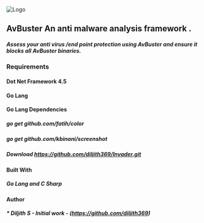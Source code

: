 ![Logo](https://github.com/diljith369/AvBuster/blob/master/mainimage.PNG)
## AvBuster An anti malware analysis framework .
##### Assess your anti virus /end point protection using AvBuster and ensure it blocks all AvBuster binaries.

### Requirements
#### Dot Net Framework 4.5 
#### Go Lang
#### Go Lang Dependencies
##### go get github.com/fatih/color
##### go get github.com/kbinani/screenshot

##### Download https://github.com/diljith369/Invader.git

#### Built With
##### Go Lang and C Sharp

#### Author

##### * **Diljith S** - *Initial work* - (https://github.com/diljith369)
